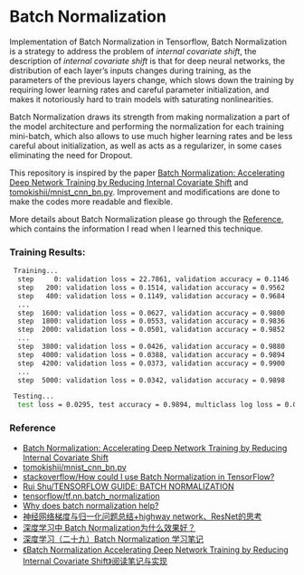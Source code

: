 # Batch Normalization
Implementation of Batch Normalization in Tensorflow, Batch Normalization is a strategy to address the problem of _internal covariate shift_, the description of _internal covariate shift_ is that for deep neural networks, the distribution of each layer’s inputs changes during training, as the parameters of the previous layers change, which slows down the training by requiring lower learning rates and careful parameter initialization, and makes it notoriously hard to train models with saturating nonlinearities.

Batch Normalization draws its strength from making normalization a part of the model architecture and performing the normalization for each training mini-batch, which also allows to use much higher learning rates and be less careful about initialization, as well as acts as a regularizer, in some cases eliminating the need for Dropout.

This repository is inspired by the paper [Batch Normalization: Accelerating Deep Network Training by Reducing Internal Covariate Shift](https://arxiv.org/abs/1502.03167) and [tomokishii/mnist_cnn_bn.py](https://gist.github.com/tomokishii/0ce3bdac1588b5cca9fa5fbdf6e1c412). Improvement and modifications are done to make the codes more readable and flexible.

More details about Batch Normalization please go through the [Reference](#Reference), which contains the information I read when I learned this technique.

### Training Results:
```bash
 Training...
  step     0: validation loss = 22.7861, validation accuracy = 0.1146
  step   200: validation loss = 0.1514, validation accuracy = 0.9562
  step   400: validation loss = 0.1149, validation accuracy = 0.9684
  ...
  step  1600: validation loss = 0.0627, validation accuracy = 0.9800
  step  1800: validation loss = 0.0553, validation accuracy = 0.9836
  step  2000: validation loss = 0.0501, validation accuracy = 0.9852
  ...
  step  3800: validation loss = 0.0426, validation accuracy = 0.9880
  step  4000: validation loss = 0.0388, validation accuracy = 0.9894
  step  4200: validation loss = 0.0373, validation accuracy = 0.9900
  ...
  step  5000: validation loss = 0.0342, validation accuracy = 0.9898

 Testing...
  test loss = 0.0295, test accuracy = 0.9894, multiclass log loss = 0.0295
```

### Reference
- [Batch Normalization: Accelerating Deep Network Training by Reducing Internal Covariate Shift](https://arxiv.org/abs/1502.03167)
- [tomokishii/mnist_cnn_bn.py](https://gist.github.com/tomokishii/0ce3bdac1588b5cca9fa5fbdf6e1c412)
- [stackoverflow/How could I use Batch Normalization in TensorFlow?](https://stackoverflow.com/questions/33949786/how-could-i-use-batch-normalization-in-tensorflow)
- [Rui Shu/TENSORFLOW GUIDE: BATCH NORMALIZATION](http://ruishu.io/2016/12/27/batchnorm/)
- [tensorflow/tf.nn.batch_normalization](https://www.tensorflow.org/api_docs/python/tf/nn/batch_normalization)
- [Why does batch normalization help?](https://www.quora.com/Why-does-batch-normalization-help)
- [神经网络梯度与归一化问题总结+highway network、ResNet的思考](https://zhuanlan.zhihu.com/p/26076292)
- [深度学习中 Batch Normalization为什么效果好？](https://www.zhihu.com/question/38102762)
- [深度学习（二十九）Batch Normalization 学习笔记](http://blog.csdn.net/hjimce/article/details/50866313)
- [《Batch Normalization Accelerating Deep Network Training by Reducing Internal Covariate Shift》阅读笔记与实现](http://blog.csdn.net/happynear/article/details/44238541)